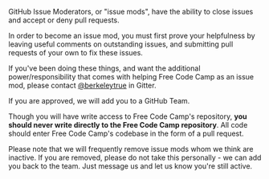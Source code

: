 GitHub Issue Moderators, or "issue mods", have the ability to close issues and accept or deny pull requests.

In order to become an issue mod, you must first prove your helpfulness by leaving useful comments on outstanding issues, and submitting pull requests of your own to fix these issues.

If you've been doing these things, and want the additional power/responsibility that comes with helping Free Code Camp as an issue mod, please contact [@berkeleytrue](https://gitter.im/berkeleytrue) in Gitter.

If you are approved, we will add you to a GitHub Team.

Though you will have write access to Free Code Camp's repository, **you should never write directly to the Free Code Camp repository**. All code should enter Free Code Camp's codebase in the form of a pull request.

Please note that we will frequently remove issue mods whom we think are inactive. If you are removed, please do not take this personally - we can add you back to the team. Just message us and let us know you're still active.